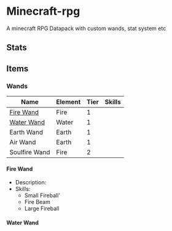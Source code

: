 # Minecraft-rpg

A minecraft RPG Datapack with custom wands, stat system etc

## Stats

## Items
### Wands
|      Name                          | Element | Tier | Skills |
| ---------------------------------- | ------- | ---- | ------ |
| [Fire Wand](#fire_wand)            | Fire    | 1    |        |
| [Water Wand](#water_wand)          | Water   | 1    |        |
| Earth Wand                         | Earth   | 1    |        |
| Air Wand                           | Earth   | 1    |        |
| Soulfire Wand                      | Fire    | 2    |        |

#### Fire Wand
- Description: 
- Skills:
    - Small Fireball'
    - Fire Beam
    - Large Fireball

#### Water Wand